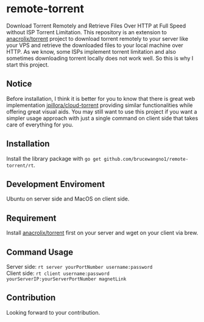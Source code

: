 # remote-torrent

Download Torrent Remotely and Retrieve Files Over HTTP at Full Speed without ISP Torrent Limitation.
This repository is an extension to [anacrolix/torrent](https://github.com/anacrolix/torrent) project to download torrent remotely to your server like your VPS and retrieve the downloaded files to your local machine over HTTP. As we know, some ISPs implement torrent limitation and also sometimes downloading torrent locally does not work well. So this is why I start this project.

## Notice
Before installation, I think it is better for you to know that there is great web implementation [jpillora/cloud-torrent](https://github.com/jpillora/cloud-torrent) providing similar functionalities while offering great visual aids. You may still want to use this project if you want a simpler usage approach with just a single command on client side that takes care of everything for you.

## Installation

Install the library package with `go get github.com/brucewangno1/remote-torrent/rt`.

## Development Enviroment

Ubuntu on server side and MacOS on client side.

## Requirement

Install [anacrolix/torrent](https://github.com/anacrolix/torrent) first on your server and wget on your client via brew.

## Command Usage

Server side: `rt server yourPortNumber username:password`  
Client side: `rt client username:password yourServerIP:yourServerPortNumber magnetLink`

## Contribution

Looking forward to your contribution.

